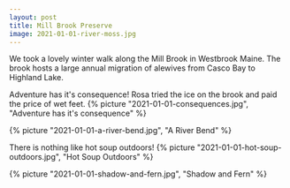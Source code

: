 ```yaml
---
layout: post
title: Mill Brook Preserve
image: 2021-01-01-river-moss.jpg
---
```


We took a lovely winter walk along the Mill Brook in Westbrook Maine. The brook hosts a large annual
migration of alewives from Casco Bay to Highland Lake. 

<!--more-->

Adventure has it's consequence! Rosa tried the ice on the brook and paid the price of wet feet.
{% picture "2021-01-01-consequences.jpg", "Adventure has it's consequence" %}

{% picture "2021-01-01-a-river-bend.jpg", "A River Bend" %}

There is nothing like hot soup outdoors!
{% picture "2021-01-01-hot-soup-outdoors.jpg", "Hot Soup Outdoors" %}

{% picture "2021-01-01-shadow-and-fern.jpg", "Shadow and Fern" %}


